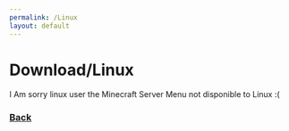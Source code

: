 ```yaml
---
permalink: /Linux
layout: default
---
```


<h1>Download/Linux</h1>

I Am sorry linux user the Minecraft Server Menu not disponible to Linux :(

<h3><a href="..">Back</a><h3>
